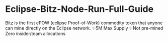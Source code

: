 # Eclipse-Bitz-Node-Run-Full-Guide

Bitz is the first ePOW (eclipse Proof-of-Work) commodity token that anyone can mine directly on the Eclipse network.
    ✨5M Max Supply
    ✨Not pre-mined
Zero insider/team allocations
